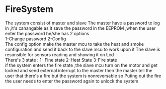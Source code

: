 # FireSystem
The system consist of master and slave
The master have a password to log in ,it's cahangable as it save the password in the EEPROM ,when the user enter the password he/she has 2 options<br />       1-Change password                       2-Config <br />
The config option make the master mcu to take the heat and smoke configuration and send it back to the slave mcu to work upon it
The slave is resonsible for sensors reading and showing it on Lcd <br />
There's 3 state : 1- Fine state     2-Heat State    3-Fire state <br />
if the system enters the fire state ,the slave mcu turn on the motor and get locked and send external interrupt to the master then the master tell the user that there's a fire but the system is nonreversable so  Puting out the fire the user needs to enter the password again to unlock the system

